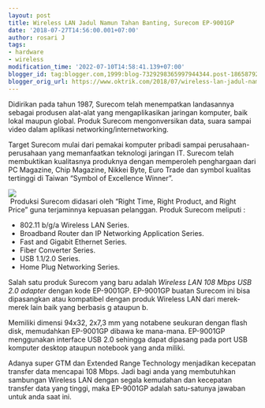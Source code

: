 ```yaml
---
layout: post
title: Wireless LAN Jadul Namun Tahan Banting, Surecom EP-9001GP
date: '2018-07-27T14:56:00.001+07:00'
author: rosari J
tags:
- hardware
- wireless
modification_time: '2022-07-10T14:58:41.139+07:00'
blogger_id: tag:blogger.com,1999:blog-7329298365997944344.post-1865879201492440027
blogger_orig_url: https://www.oktrik.com/2018/07/wireless-lan-jadul-namun-tahan-banting.html
---
```


Didirikan pada tahun 1987, Surecom telah menempatkan landasannya sebagai produsen alat-alat yang mengaplikasikan jaringan komputer, baik lokal maupun global. Produk Surecom mengonversikan data, suara sampai video dalam aplikasi networking/internetworking.

Target Surecom mulai dari pemakai komputer pribadi sampai perusahaan-perusahaan yang memanfaatkan teknologi jaringan IT. Surecom telah membuktikan kualitasnya produknya dengan memperoleh penghargaan dari PC Magazine, Chip Magazine, Nikkei Byte, Euro Trade dan symbol kualitas tertinggi di Taiwan “Symbol of Excellence Winner”.

[![](https://blogger.googleusercontent.com/img/b/R29vZ2xl/AVvXsEi84R4Sj9XVrDgXqZy-m8hbFbFzidUAjY1P9tuQ1Xs8oUL4FQP9OYYjtBP_jbJs2zrrCT7mSnVl6vWJ6kvt6ZsbW1Wbbs-U0PLjaz6bcI_Zuc4MGfAX3VOZNg7y2FC607KKo8ADhfrdbKl6hq_Znh_TA39p7j5TRihH77AIRPDz1NLmY-FO9uasmUfncw/w640-h400/lan-800x500.jpg)](https://blogger.googleusercontent.com/img/b/R29vZ2xl/AVvXsEi84R4Sj9XVrDgXqZy-m8hbFbFzidUAjY1P9tuQ1Xs8oUL4FQP9OYYjtBP_jbJs2zrrCT7mSnVl6vWJ6kvt6ZsbW1Wbbs-U0PLjaz6bcI_Zuc4MGfAX3VOZNg7y2FC607KKo8ADhfrdbKl6hq_Znh_TA39p7j5TRihH77AIRPDz1NLmY-FO9uasmUfncw/s800/lan-800x500.jpg)  
 Produksi Surecom didasari oleh “Right Time, Right Product, and Right Price” guna terjaminnya kepuasan pelanggan. Produk Surecom meliputi :

* 802.11 b/g/a Wireless LAN Series.
* Broadband Router dan IP Networking Application Series.
* Fast and Gigabit Ethernet Series.
* Fiber Converter Series.
* USB 1.1/2.0 Series.
* Home Plug Networking Series.

Salah satu produk Surecom yang baru adalah *Wireless LAN 108 Mbps USB 2.0 adapter* dengan kode EP-9001GP. EP-9001GP buatan Surecom ini bisa dipasangkan atau kompatibel dengan produk Wireless LAN dari merek-merek lain baik yang berbasis g ataupun b.

Memiliki dimensi 94x32, 2x7,3 mm yang notabene seukuran dengan flash disk, memudahkan EP-9001GP dibawa ke mana-mana. EP-9001GP menggunakan interface USB 2.0 sehingga dapat dipasang pada port USB komputer desktop ataupun notebook yang anda miliki.

Adanya super GTM dan Extended Range Technology menjadikan kecepatan transfer data mencapai 108 Mbps. Jadi bagi anda yang membutuhkan sambungan Wireless LAN dengan segala kemudahan dan kecepatan transfer data yang tinggi, maka EP-9001GP adalah satu-satunya jawaban untuk anda saat ini.

 

